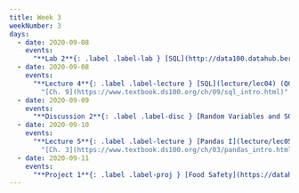 ```yaml
---
title: Week 3
weekNumber: 3
days:
  - date: 2020-09-08
    events:
      "**Lab 2**{: .label .label-lab } [SQL](http://data100.datahub.berkeley.edu/hub/user-redirect/git-sync?repo=https://github.com/DS-100/fa20&subPath=lab/lab02/) (due Sept. 8th)":
  - date: 2020-09-08
    events:
      "**Lecture 4**{: .label .label-lecture } [SQL](lecture/lec04) (QC due Sept. 14)":
        "[Ch. 9](https://www.textbook.ds100.org/ch/09/sql_intro.html)"
  - date: 2020-09-09
    events:
      "**Discussion 2**{: .label .label-disc } [Random Variables and SQL](https://drive.google.com/file/d/1i18EnEn_YW_btqIY0KI2FlIbRzb3tY5P/view?usp=sharing) [(video)](https://www.youtube.com/playlist?list=PLQCcNQgUcDfpT5G6FUwvEbxLI-3kR3nnP) [(solutions)](https://drive.google.com/file/d/15wUrbnefp7AZVVkRFZQFY1AMhJh0-spv/view?usp=sharing)":
  - date: 2020-09-10
    events:
      "**Lecture 5**{: .label .label-lecture } [Pandas I](lecture/lec05) (QC due Sept. 14)":
        "[Ch. 3](https://www.textbook.ds100.org/ch/03/pandas_intro.html)"
  - date: 2020-09-11
    events:
      "**Project 1**{: .label .label-proj } [Food Safety](https://datahub.berkeley.edu/user/rain/tree/fa20/proj/proj1) (due Sept. 24)":
---
```

